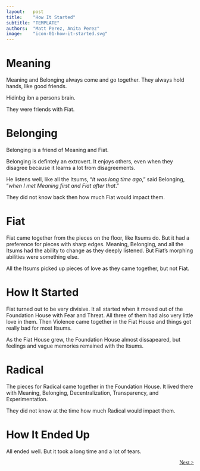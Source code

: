 ```yaml
---
layout:   post
title:    "How It Started"
subtitle: "TEMPLATE"
authors:  "Matt Perez, Anita Perez"
image:    "icon-01-how-it-started.svg"
---
```


<div style='display:none; '>
 <p>Meaning is what you would call a deep introvert.</p>
</div>

<h1>Meaning</h1>
 <p>Meaning and Belonging always come and go together. They always hold hands, like good friends.</p>
 <p class="_illustration">Hidinbg ibn a persons brain.</p>
 <p>They were friends with Fiat.</p>

<h1>Belonging</h1>
 <p>Belonging is a friend of Meaning and Fiat.</p>
 <p>Belonging is defintely an extrovert. It enjoys others, even when they disagree because it learns a lot from disagreements.</p>
 <p>He listens well, like all the Itsums, &ldquo;<em>It was long time ago</em>,&rdquo; said Belonging, &ldquo;<em>when I met Meaning first and Fiat after that</em>.&rdquo;</p>
 <p>They did not know back then how much Fiat would impact them.</p>

<h1>Fiat</h1>
 <p>Fiat came together from the pieces on the floor, like Itsums do. But it had a preference for pieces with sharp edges. Meaning, Belonging, and all the Itsums had the ability to change as they deeply listened. But Fiat&rsquo;s morphing abilities were something else.
 <p>All the Itsums picked up pieces of love as they came together, but not Fiat.</p>

<h1>How It Started</h1>
 <p>Fiat turned out to be very divisive. It all started when it moved out of the Foundation House with Fear and Threat. All three of them had also very little love in them. Then Violence came together in the Fiat House and things got really bad for most Itsums.</p>
 <p>As the Fiat House grew, the Foundation House almost dissapeared, but feelings and vague memories remained with the Itsums.</p>

<h1>Radical</h1>
 <p>The pieces for Radical came together in the Foundation House. It lived there with Meaning, Belonging, Decentralization, Transparency, and Experimentation.</p>
 <p>They did not know at the time how much Radical would impact them.</p>

<h1>How It Ended Up</h1>
 <p>All ended well. But it took a long time and a lot of tears.</p>

<div style="margin-bottom:1in; font-family: American Typewriter, serif; ">
 <span style="float:right; "><a href="https://radicalcompanies.com/2024/08/05/how-it-went">Next &gt;</a></span>
</div>